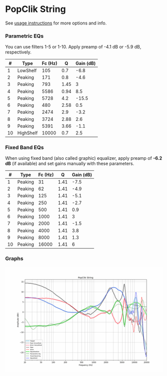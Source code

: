 # PopClik String
See [usage instructions](https://github.com/jaakkopasanen/AutoEq#usage) for more options and info.

### Parametric EQs
You can use filters 1-5 or 1-10. Apply preamp of -4.1 dB or -5.9 dB, respectively.

|   # | Type      |   Fc (Hz) |    Q |   Gain (dB) |
|-----|-----------|-----------|------|-------------|
|   1 | LowShelf  |       105 | 0.7  |        -6.8 |
|   2 | Peaking   |       171 | 0.8  |        -4.6 |
|   3 | Peaking   |       793 | 1.45 |         3   |
|   4 | Peaking   |      5586 | 0.94 |         8.5 |
|   5 | Peaking   |      5728 | 4.2  |       -15.5 |
|   6 | Peaking   |       480 | 2.58 |         0.5 |
|   7 | Peaking   |      2474 | 2.9  |        -3.2 |
|   8 | Peaking   |      3724 | 2.88 |         2.6 |
|   9 | Peaking   |      5391 | 3.66 |        -1.1 |
|  10 | HighShelf |     10000 | 0.7  |         2.5 |

### Fixed Band EQs
When using fixed band (also called graphic) equalizer, apply preamp of **-6.2 dB** (if available) and set gains manually with these parameters.

|   # | Type    |   Fc (Hz) |    Q |   Gain (dB) |
|-----|---------|-----------|------|-------------|
|   1 | Peaking |        31 | 1.41 |        -7.5 |
|   2 | Peaking |        62 | 1.41 |        -4.9 |
|   3 | Peaking |       125 | 1.41 |        -5.1 |
|   4 | Peaking |       250 | 1.41 |        -2.7 |
|   5 | Peaking |       500 | 1.41 |         0.9 |
|   6 | Peaking |      1000 | 1.41 |         3   |
|   7 | Peaking |      2000 | 1.41 |        -1.5 |
|   8 | Peaking |      4000 | 1.41 |         3.8 |
|   9 | Peaking |      8000 | 1.41 |         1.3 |
|  10 | Peaking |     16000 | 1.41 |         6   |

### Graphs
![](./PopClik%20String.png)
